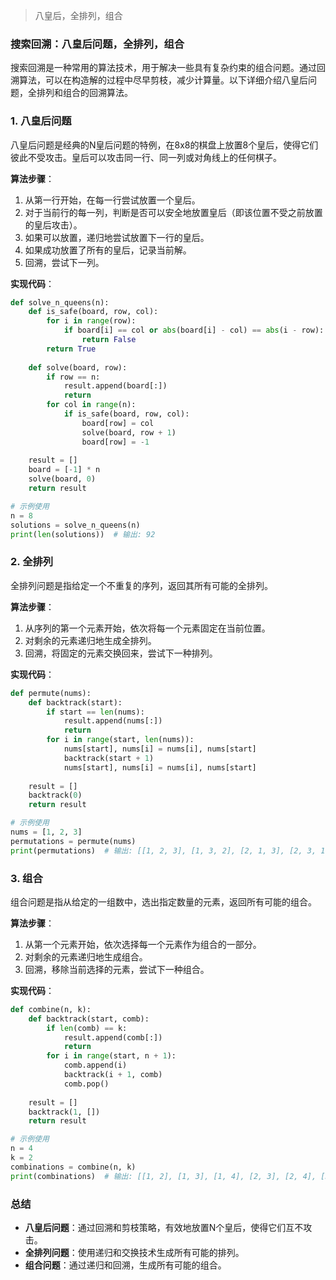 > 八皇后，全排列，组合

### 搜索回溯：八皇后问题，全排列，组合

搜索回溯是一种常用的算法技术，用于解决一些具有复杂约束的组合问题。通过回溯算法，可以在构造解的过程中尽早剪枝，减少计算量。以下详细介绍八皇后问题，全排列和组合的回溯算法。

### 1. 八皇后问题

八皇后问题是经典的N皇后问题的特例，在8x8的棋盘上放置8个皇后，使得它们彼此不受攻击。皇后可以攻击同一行、同一列或对角线上的任何棋子。

**算法步骤**：
1. 从第一行开始，在每一行尝试放置一个皇后。
2. 对于当前行的每一列，判断是否可以安全地放置皇后（即该位置不受之前放置的皇后攻击）。
3. 如果可以放置，递归地尝试放置下一行的皇后。
4. 如果成功放置了所有的皇后，记录当前解。
5. 回溯，尝试下一列。

**实现代码**：
```python
def solve_n_queens(n):
    def is_safe(board, row, col):
        for i in range(row):
            if board[i] == col or abs(board[i] - col) == abs(i - row):
                return False
        return True
    
    def solve(board, row):
        if row == n:
            result.append(board[:])
            return
        for col in range(n):
            if is_safe(board, row, col):
                board[row] = col
                solve(board, row + 1)
                board[row] = -1
    
    result = []
    board = [-1] * n
    solve(board, 0)
    return result

# 示例使用
n = 8
solutions = solve_n_queens(n)
print(len(solutions))  # 输出: 92
```

### 2. 全排列

全排列问题是指给定一个不重复的序列，返回其所有可能的全排列。

**算法步骤**：
1. 从序列的第一个元素开始，依次将每一个元素固定在当前位置。
2. 对剩余的元素递归地生成全排列。
3. 回溯，将固定的元素交换回来，尝试下一种排列。

**实现代码**：
```python
def permute(nums):
    def backtrack(start):
        if start == len(nums):
            result.append(nums[:])
            return
        for i in range(start, len(nums)):
            nums[start], nums[i] = nums[i], nums[start]
            backtrack(start + 1)
            nums[start], nums[i] = nums[i], nums[start]
    
    result = []
    backtrack(0)
    return result

# 示例使用
nums = [1, 2, 3]
permutations = permute(nums)
print(permutations)  # 输出: [[1, 2, 3], [1, 3, 2], [2, 1, 3], [2, 3, 1], [3, 2, 1], [3, 1, 2]]
```

### 3. 组合

组合问题是指从给定的一组数中，选出指定数量的元素，返回所有可能的组合。

**算法步骤**：
1. 从第一个元素开始，依次选择每一个元素作为组合的一部分。
2. 对剩余的元素递归地生成组合。
3. 回溯，移除当前选择的元素，尝试下一种组合。

**实现代码**：
```python
def combine(n, k):
    def backtrack(start, comb):
        if len(comb) == k:
            result.append(comb[:])
            return
        for i in range(start, n + 1):
            comb.append(i)
            backtrack(i + 1, comb)
            comb.pop()
    
    result = []
    backtrack(1, [])
    return result

# 示例使用
n = 4
k = 2
combinations = combine(n, k)
print(combinations)  # 输出: [[1, 2], [1, 3], [1, 4], [2, 3], [2, 4], [3, 4]]
```

### 总结

- **八皇后问题**：通过回溯和剪枝策略，有效地放置N个皇后，使得它们互不攻击。
- **全排列问题**：使用递归和交换技术生成所有可能的排列。
- **组合问题**：通过递归和回溯，生成所有可能的组合。
